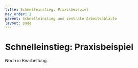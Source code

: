 ```yaml
---
title: Schnelleinstieg: Praxisbeispiel
nav_order: 2
parent: Schnelleinstieg und zentrale Arbeitsabläufe
layout: page
---
```


# Schnelleinstieg: Praxisbeispiel

Noch in Bearbeitung.
